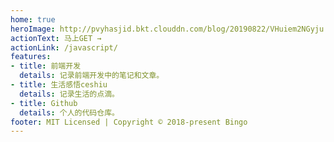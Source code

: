 ```yaml
---
home: true
heroImage: http://pvyhasjid.bkt.clouddn.com/blog/20190822/VHuiem2NGyju.jpg?imageslim
actionText: 马上GET →
actionLink: /javascript/
features:
- title: 前端开发
  details: 记录前端开发中的笔记和文章。
- title: 生活感悟ceshiu
  details: 记录生活的点滴。
- title: Github
  details: 个人的代码仓库。
footer: MIT Licensed | Copyright © 2018-present Bingo
---
```


